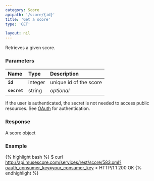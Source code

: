 ```yaml
---
category: Score
apipath: '/score/{id}'
title: 'Get a score'
type: 'GET'

layout: nil
---
```


Retrieves a given score.

### Parameters

Name 			 |  Type     | Description     |
:----------------|:----------|:----------------|
**`id`**     	 | integer    | unique id of the score 	|
**`secret`**     | string    | _optional_ 	   |

If the user is authenticated, the secret is not needed to access public resources. See [OAuth](#/authentication) for authentication.

### Response

A score object

### Example

{% highlight bash %}
$ curl http://api.musescore.com/services/rest/score/583.xml?oauth_consumer_key=your_consumer_key
< HTTP/1.1 200 OK
{% endhighlight %}
